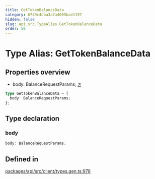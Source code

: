 ```yaml
---
title: GetTokenBalanceData
category: 6749c4dba3a7a4005bae1197
hidden: false
slug: api.src.TypeAlias.GetTokenBalanceData
order: 50
---
```


# Type Alias: GetTokenBalanceData

## Properties overview

- body:  BalanceRequestParams; [↗](#body)

```ts
type GetTokenBalanceData = {
  body: BalanceRequestParams;
};
```

## Type declaration

### body

```ts
body: BalanceRequestParams;
```

## Defined in

[packages/api/src/client/types.gen.ts:978](https://github.com/zkcloudworker/minatokens-lib/blob/main/packages/api/src/client/types.gen.ts#L978)
